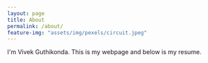 ```yaml
---
layout: page
title: About
permalink: /about/
feature-img: "assets/img/pexels/circuit.jpeg"
---
```

I'm Vivek Guthikonda. This is my webpage and below is my resume.
 

